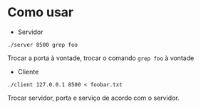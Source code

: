 # Como usar

* Servidor

`./server 8500 grep foo`

Trocar a porta à vontade, trocar o comando `grep foo` à vontade

* Cliente

`./client 127.0.0.1 8500 < foobar.txt`

Trocar servidor, porta e serviço de acordo com o servidor.

